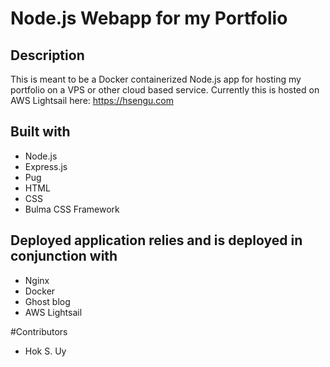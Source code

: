 # Node.js Webapp for my Portfolio

## Description
This is meant to be a Docker containerized Node.js app for hosting my portfolio on a VPS or other cloud based service. Currently this is hosted on AWS Lightsail here: https://hsengu.com

## Built with
- Node.js
- Express.js
- Pug
- HTML
- CSS
- Bulma CSS Framework

## Deployed application relies and is deployed in conjunction with
- Nginx
- Docker
- Ghost blog
- AWS Lightsail

#Contributors
- Hok S. Uy
